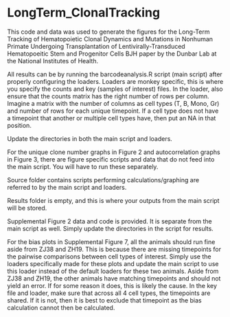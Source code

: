 # LongTerm_ClonalTracking
This code and data was used to generate the figures for the Long-Term Tracking of Hematopoietic Clonal Dynamics and Mutations in Nonhuman Primate Undergoing Transplantation of Lentivirally-Transduced Hematopoeitic Stem and Progenitor Cells BJH paper by the Dunbar Lab at the National Institutes of Health.

All results can be by running the barcodeanalysis.R script (main script) after properly configuring the loaders. Loaders are monkey specific, this is where you specify the counts and key (samples of interest) files. In the loader, also ensure that the counts matrix has the right number of rows per column. Imagine a matrix with the number of columns as cell types (T, B, Mono, Gr) and number of rows for each unique timepoint. If a cell type does not have a timepoint that another or multiple cell types have, then put an NA in that position.

Update the directories in both the main script and loaders.

For the unique clone number graphs in Figure 2 and autocorrelation graphs in Figure 3, there are figure specific scripts and data that do not feed into the main script. You will have to run these separately.

Source folder contains scripts performing calculations/graphing are referred to by the main script and loaders.

Results folder is empty, and this is where your outputs from the main script will be stored.

Supplemental Figure 2 data and code is provided. It is separate from the main script as well. Simply update the directories in the script for results.

For the bias plots in Supplemental Figure 7, all the animals should run fine aside from ZJ38 and ZH19. This is because there are missing timepoints for the pairwise comparisons between cell types of interest. Simply use the loaders specifically made for these plots and update the main script to use this loader instead of the default loaders for these two animals. Aside from ZJ38 and ZH19, the other animals have matching timepoints and should not yield an error. If for some reason it does, this is likely the cause. In the key file and loader, make sure that across all 4 cell types, the timepoints are shared. If it is not, then it is best to exclude that timepoint as the bias calculation cannot then be calculated.
